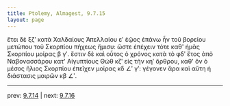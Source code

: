 ```yaml
---
title: Ptolemy, Almagest, 9.7.15
layout: page
---
```


ἔτει δὲ ξζʹ κατὰ Χαλδαίους Ἀπελλαίου εʹ ἑῷος ἐπάνω ἦν τοῦ βορείου μετώπου τοῦ Σκορπίου πήχεως ἥμισυ: ὥστε ἐπέχειν τότε καθ' ἡμᾶς Σκορπίου μοίρας β γʹ. ἔστιν δὲ καὶ οὗτος ὁ χρόνος κατὰ τὸ φδʹ ἔτος ἀπὸ Ναβονασσάρου κατ' Αἰγυπτίους Θὼθ κζʹ εἰς τὴν κηʹ ὄρθρου, καθ' ὃν ὁ μέσος ἥλιος Σκορπίου ἐπεῖχεν μοίρας κδ ∠ʹ γʹ: γέγονεν ἄρα καὶ αὕτη ἡ διάστασις μοιρῶν κβ ∠ʹ. 

---

prev: [9.7.14](../9.7.14/) | next: [9.7.16](../9.7.16/)

